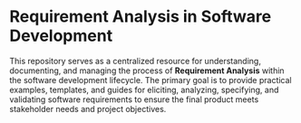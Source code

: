 # Requirement Analysis in Software Development
This repository serves as a centralized resource for understanding, documenting, and managing the process of **Requirement Analysis** within the software development lifecycle. 
The primary goal is to provide practical examples, templates, and guides for eliciting, analyzing, specifying, and validating software requirements to ensure the final product meets stakeholder needs and project objectives.
